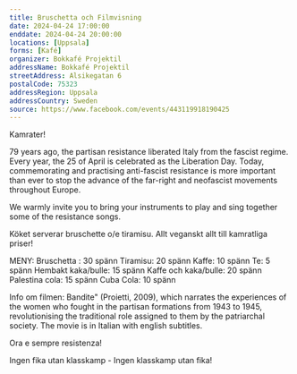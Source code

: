 ```yaml
---
title: Bruschetta och Filmvisning
date: 2024-04-24 17:00:00
enddate: 2024-04-24 20:00:00
locations: [Uppsala]
forms: [Kafé]
organizer: Bokkafé Projektil
addressName: Bokkafé Projektil
streetAddress: Alsikegatan 6
postalCode: 75323
addressRegion: Uppsala
addressCountry: Sweden
source: https://www.facebook.com/events/443119918190425
---
```

Kamrater! 

79 years ago, the partisan resistance liberated Italy from the fascist regime. Every year, the 25 of April is celebrated as the Liberation Day. Today, commemorating and practising anti-fascist resistance is more important than ever to stop the advance of the far-right and neofascist movements throughout Europe. 

We warmly invite you to bring your instruments to play and sing together some of the resistance songs. 

Köket serverar bruschette o/e tiramisu. 
Allt veganskt allt till kamratliga priser!


MENY:
Bruschetta : 30 spänn
Tiramisu: 20 spänn 
Kaffe: 10 spänn
Te: 5 spänn 
Hembakt kaka/bulle: 15 spänn
Kaffe och kaka/bulle: 20 spänn
Palestina cola: 15 spänn
Cuba Cola: 10 spänn


Info om filmen:
Bandite" (Proietti, 2009), which narrates the experiences of the women who fought in the partisan formations from 1943 to 1945, revolutionising the traditional role assigned to them by the patriarchal society.
The movie is in Italian with english subtitles. 

Ora e sempre resistenza! 

Ingen fika utan klasskamp - Ingen klasskamp utan fika!
